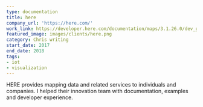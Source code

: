 ```yaml
---
type: documentation
title: here
company_url: 'https://here.com/'
work_link: https://developer.here.com/documentation/maps/3.1.26.0/dev_guide/index.html
featured_image: images/clients/here.png
category: Chris writing
start_date: 2017
end_date: 2018
tags:
- iot
- visualization
---
```


HERE provides mapping data and related services to individuals and companies. I helped their innovation team with documentation, examples and developer experience.
